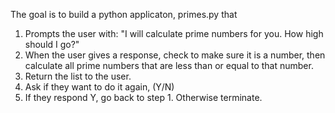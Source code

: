 The goal is to build a python applicaton, primes.py that
1. Prompts the user with: "I will calculate prime numbers for you. How high should I go?"
2. When the user gives a response, check to make sure it is a number, then calculate all prime numbers that are less than or equal to that number. 
3. Return the list to the user.
4. Ask if they want to do it again, (Y/N)
5. If they respond Y, go back to step 1. Otherwise terminate.

